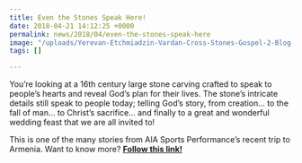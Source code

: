 ```yaml
---
title: Even the Stones Speak Here!
date: 2018-04-21 14:12:25 +0000
permalink: news/2018/04/even-the-stones-speak-here
image: "/uploads/Yerevan-Etchmiadzin-Vardan-Cross-Stones-Gospel-2-Blog-169x300.jpg"
tags: []

---
```

You’re looking at a 16th century large stone carving crafted to speak to people’s hearts and reveal God’s plan for their lives. The stone’s intricate details still speak to people today; telling God’s story, from creation… to the fall of man… to Christ’s sacrifice… and finally to a great and wonderful wedding feast that we are all invited to!

This is one of the many stories from AIA Sports Performance’s recent trip to Armenia. Want to know more? [**Follow this link!**](Even-the-Stones-Speak-Here.pdf "Even the stones speak here")